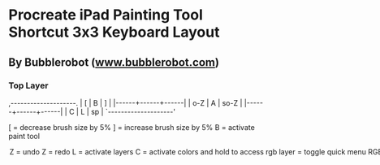 
  # Procreate iPad Painting Tool Shortcut 3x3 Keyboard Layout
  ## By Bubblerobot (www.bubblerobot.com)
  
  ### Top Layer
  
  ,--------------------.
  |   [  |   B  |   ]  |
  |------+------+------|
  |  o-Z |   A  | so-Z |
  |------+------+------|
  |   C  |   L  |  sp  |
  `--------------------'
 
  [ 			= decrease brush size by 5%
  ] 			= increase brush size by 5%
  B 			= activate paint tool
  <option> Z 		= undo
  <shift> <option> Z 	= redo
  L 			= activate layers
  C 			= activate colors and hold to access rgb layer
  <space>	  	= toggle quick menu
  
  ### RGB layer
  ,---------------------------------.
  | hue +  | brightness +  | mode + |
  |--------+---------------+--------|
  | hue -  |    on/off     | sat +  |
  |--------+---------------+--------|
  |        | brightness -  | sat -  |
  `---------------------------------'

  
 # How to flash
 
  1) open QMK-toolbox
  2) choose the image to flash
  3) unplug the VEEBKEEB and replug by holding the top-left key (this will set flashing mode on)
  4) you should see a 'Atmel DFU device connected' message
  5) Flash it and wait until the VEEBKEEB lights up again (should only take a few seconds)
  6) test repeat tune until it fits your personal needs ...
  7) enjoy your VEEBKEEB it will prevent from straining your procreate fingers and wrists
